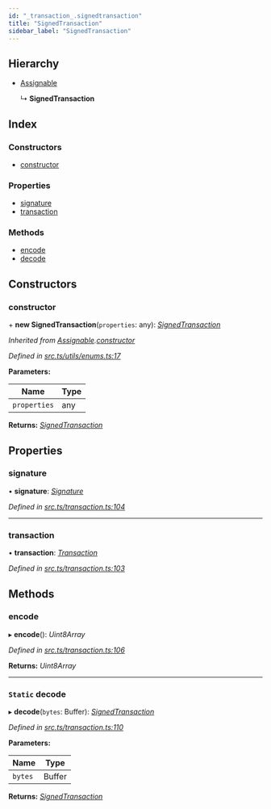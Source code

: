 ```yaml
---
id: "_transaction_.signedtransaction"
title: "SignedTransaction"
sidebar_label: "SignedTransaction"
---
```


## Hierarchy

* [Assignable](_utils_enums_.assignable.md)

  ↳ **SignedTransaction**

## Index

### Constructors

* [constructor](_transaction_.signedtransaction.md#constructor)

### Properties

* [signature](_transaction_.signedtransaction.md#signature)
* [transaction](_transaction_.signedtransaction.md#transaction)

### Methods

* [encode](_transaction_.signedtransaction.md#encode)
* [decode](_transaction_.signedtransaction.md#static-decode)

## Constructors

###  constructor

\+ **new SignedTransaction**(`properties`: any): *[SignedTransaction](_transaction_.signedtransaction.md)*

*Inherited from [Assignable](_utils_enums_.assignable.md).[constructor](_utils_enums_.assignable.md#constructor)*

*Defined in [src.ts/utils/enums.ts:17](https://github.com/nearprotocol/nearlib/blob/36a8ddc/src.ts/utils/enums.ts#L17)*

**Parameters:**

Name | Type |
------ | ------ |
`properties` | any |

**Returns:** *[SignedTransaction](_transaction_.signedtransaction.md)*

## Properties

###  signature

• **signature**: *[Signature](_transaction_.signature.md)*

*Defined in [src.ts/transaction.ts:104](https://github.com/nearprotocol/nearlib/blob/36a8ddc/src.ts/transaction.ts#L104)*

___

###  transaction

• **transaction**: *[Transaction](_transaction_.transaction.md)*

*Defined in [src.ts/transaction.ts:103](https://github.com/nearprotocol/nearlib/blob/36a8ddc/src.ts/transaction.ts#L103)*

## Methods

###  encode

▸ **encode**(): *Uint8Array*

*Defined in [src.ts/transaction.ts:106](https://github.com/nearprotocol/nearlib/blob/36a8ddc/src.ts/transaction.ts#L106)*

**Returns:** *Uint8Array*

___

### `Static` decode

▸ **decode**(`bytes`: Buffer): *[SignedTransaction](_transaction_.signedtransaction.md)*

*Defined in [src.ts/transaction.ts:110](https://github.com/nearprotocol/nearlib/blob/36a8ddc/src.ts/transaction.ts#L110)*

**Parameters:**

Name | Type |
------ | ------ |
`bytes` | Buffer |

**Returns:** *[SignedTransaction](_transaction_.signedtransaction.md)*
